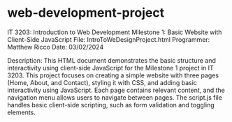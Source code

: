 # web-development-project
IT 3203: Introduction to Web Development
Milestone 1: Basic Website with Client-Side JavaScript
File: IntroToWeDesignProject.html
Programmer: Matthew Ricco
Date: 03/02/2024

Description:
This HTML document demonstrates the basic structure and interactivity using client-side JavaScript for the Milestone 1 project in IT 3203. 
This project focuses on creating a simple website with three pages (Home, About, and Contact), styling it with CSS, and adding basic interactivity using JavaScript.
Each page contains relevant content, and the navigation menu allows users to navigate between pages.
The script.js file handles basic client-side scripting, such as form validation and toggling elements. 
